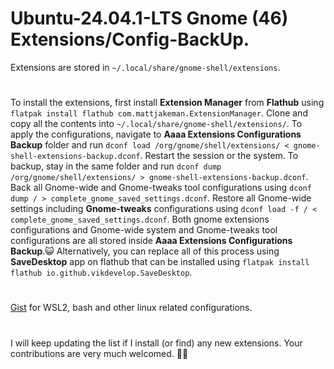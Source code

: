 # Ubuntu-24.04.1-LTS Gnome (46) Extensions/Config-BackUp.

Extensions are stored in ```~/.local/share/gnome-shell/extensions```.

# 

To install the extensions, first install **Extension Manager** from **Flathub** using `flatpak install flathub com.mattjakeman.ExtensionManager`. Clone and copy all the contents into `~/.local/share/gnome-shell/extensions/`. To apply the configurations, navigate to **Aaaa Extensions Configurations Backup** folder and run `dconf load /org/gnome/shell/extensions/ < gnome-shell-extensions-backup.dconf`. Restart the session or the system. To backup, stay in the same folder and run `dconf dump /org/gnome/shell/extensions/ > gnome-shell-extensions-backup.dconf`. Back all Gnome-wide and Gnome-tweaks tool configurations using `dconf dump / > complete_gnome_saved_settings.dconf`. Restore all Gnome-wide settings including **Gnome-tweaks** configurations using `dconf load -f / < complete_gnome_saved_settings.dconf`. Both gnome extensions configurations and Gnome-wide system and Gnome-tweaks tool configurations are all stored inside **Aaaa Extensions Configurations Backup**.😺 Alternatively, you can replace all of this process using **SaveDesktop** app on flathub that can be installed using `flatpak install flathub io.github.vikdevelop.SaveDesktop`. 

#

[Gist](https://gist.github.com/prithvirajkshatriya/c97c5678ea81b2334dd8de6829ef6f96) for WSL2, bash and other linux related configurations.

#

I will keep updating the list if I install (or find) any new extensions. Your contributions are very much welcomed. 💙🤝
